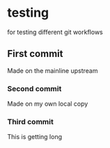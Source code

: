 # testing
for testing different git workflows

## First commit
Made on the mainline upstream

### Second commit
Made on my own local copy

### Third commit
This is getting long
